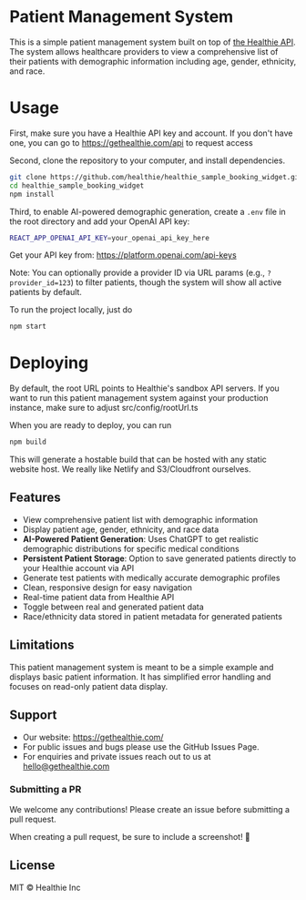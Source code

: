 # Patient Management System

This is a simple patient management system built on top of [the Healthie API](https://docs.gethealthie.com).
The system allows healthcare providers to view a comprehensive list of their patients with demographic information including age, gender, ethnicity, and race.

# Usage

First, make sure you have a Healthie API key and account. If you don't have one, you can go to https://gethealthie.com/api to request access

Second, clone the repository to your computer, and install dependencies.

```bash
git clone https://github.com/healthie/healthie_sample_booking_widget.git
cd healthie_sample_booking_widget
npm install
```

Third, to enable AI-powered demographic generation, create a `.env` file in the root directory and add your OpenAI API key:

```bash
REACT_APP_OPENAI_API_KEY=your_openai_api_key_here
```

Get your API key from: https://platform.openai.com/api-keys

Note: You can optionally provide a provider ID via URL params (e.g., `?provider_id=123`) to filter patients, though the system will show all active patients by default. 

To run the project locally, just do

```bash
npm start
```
# Deploying

By default, the root URL points to Healthie's sandbox API servers. If you want to run this patient management system against your production instance, make sure to adjust src/config/rootUrl.ts

When you are ready to deploy, you can run

```bash
npm build
```


This will generate a hostable build that can be hosted with any static website host.
We really like Netlify and S3/Cloudfront ourselves.

## Features

- View comprehensive patient list with demographic information
- Display patient age, gender, ethnicity, and race data
- **AI-Powered Patient Generation**: Uses ChatGPT to get realistic demographic distributions for specific medical conditions
- **Persistent Patient Storage**: Option to save generated patients directly to your Healthie account via API
- Generate test patients with medically accurate demographic profiles
- Clean, responsive design for easy navigation
- Real-time patient data from Healthie API
- Toggle between real and generated patient data
- Race/ethnicity data stored in patient metadata for generated patients

## Limitations

This patient management system is meant to be a simple example and displays basic patient information.
It has simplified error handling and focuses on read-only patient data display.  


## Support
- Our website: https://gethealthie.com/
- For public issues and bugs please use the GitHub Issues Page.
- For enquiries and private issues reach out to us at hello@gethealthie.com

### Submitting a PR

We welcome any contributions! Please create an issue before submitting a pull request.

When creating a pull request, be sure to include a screenshot! 🎨

## License

MIT © Healthie Inc











